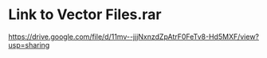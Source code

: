 # Link to Vector Files.rar

https://drive.google.com/file/d/11mv--jjjNxnzdZpAtrF0FeTv8-Hd5MXF/view?usp=sharing
